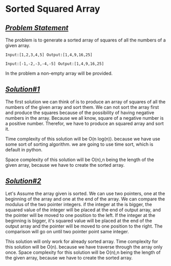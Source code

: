 # Sorted Squared Array

## <u><i><b>Problem Statement</b></i></u>

The problem is to generate a sorted array of squares of all the numbers of a given array.

```
Input:[1,2,3,4,5] Output:[1,4,9,16,25]

Input:[-1,-2,-3,-4,-5] Output:[1,4,9,16,25]
```

In the problem a non-empty array will be provided.

## <u><i><b>Solution#1</b></i></u>
The first solution we can think of is to produce an array of squares of all the numbers of the given array and sort them. We can not sort the array first and produce the squares because of the possibility of having negative numbers in the array. Because we all know, square of a negative number is a positive number. Therefor, we have to produce an squared array and sort it.

Time complexity of this solution will be O(n log(n)). because we have use some sort of sorting algorithm. we are going to use time sort, which is default in python.

Space complexity of this solution will be O(n),n being the length of the given array, because we have to create the sorted array.

## <u><i><b>Solution#2</b></i></u>
Let's Assume the array given is sorted. We can use two pointers, one at the beginning of the array and one at the end of the array. We can compare the modulus of the two pointer integers. if the integer at the is bigger, the squared value of the integer will be placed at the end of output array, and the pointer will be moved to one position to the left. If the integer at the beginning is bigger, it's squared value will be placed at the end of the output array and the pointer will be moved to one position to the right. The comparison will go on until two pointer point same integer.

This solution will only work for already sorted array.
Time complexity for this solution will be O(n). because we have traverse through the array only once.
Space complexity for this solution will be O(n),n being the length of the given array, because we have to create the sorted array.